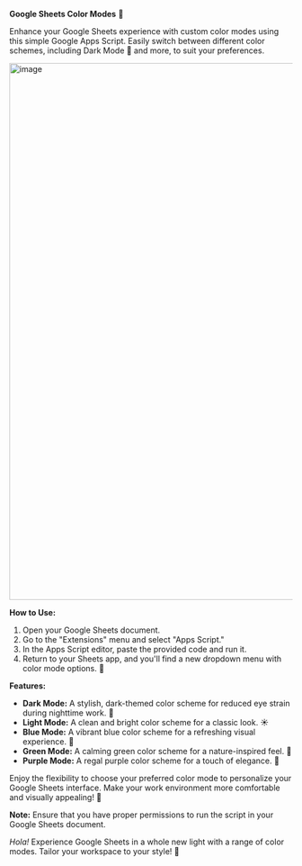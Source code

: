 **Google Sheets Color Modes** 🌈

Enhance your Google Sheets experience with custom color modes using this simple Google Apps Script. Easily switch between different color schemes, including Dark Mode 🌙 and more, to suit your preferences.

<img width="953" alt="image" src="https://github.com/karmakaranupam11/Dark-Mode-Extension/assets/78259115/9bd2bca9-a6bf-4e3e-a2b5-06bf5dab258c">

**How to Use:**
1. Open your Google Sheets document.
2. Go to the "Extensions" menu and select "Apps Script."
3. In the Apps Script editor, paste the provided code and run it.
4. Return to your Sheets app, and you'll find a new dropdown menu with color mode options. 🎨

**Features:**
- **Dark Mode:** A stylish, dark-themed color scheme for reduced eye strain during nighttime work. 🌚
- **Light Mode:** A clean and bright color scheme for a classic look. ☀️
- **Blue Mode:** A vibrant blue color scheme for a refreshing visual experience. 💙
- **Green Mode:** A calming green color scheme for a nature-inspired feel. 🌿
- **Purple Mode:** A regal purple color scheme for a touch of elegance. 💜

Enjoy the flexibility to choose your preferred color mode to personalize your Google Sheets interface. Make your work environment more comfortable and visually appealing! 🎉

**Note:** Ensure that you have proper permissions to run the script in your Google Sheets document.

*Hola!* Experience Google Sheets in a whole new light with a range of color modes. Tailor your workspace to your style! 🚀
